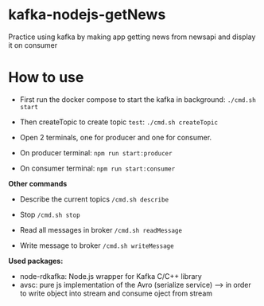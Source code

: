 # kafka-nodejs-getNews
Practice using kafka by making app getting news from newsapi and display it on consumer

# How to use
- First run the docker compose to start the kafka in background: ``./cmd.sh start``
- Then createTopic to create topic ``test``: ``./cmd.sh createTopic``
- Open 2 terminals, one for producer and one for consumer. 

- On producer terminal: 
``npm run start:producer``

- On consumer terminal: 
``npm run start:consumer``


**Other commands**

- Describe the current topics 
``/cmd.sh describe `` 

- Stop 
``/cmd.sh stop``

- Read all messages in broker 
``/cmd.sh readMessage `` 

- Write message to broker 
``/cmd.sh writeMessage `` 

**Used packages:**
- node-rdkafka:  Node.js wrapper for Kafka C/C++ library 
- avsc: pure js implementation of the Avro (serialize service) --> in order to write object into stream and consume oject from stream

